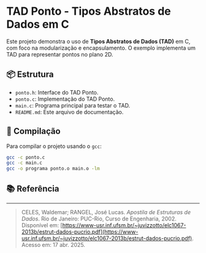 # TAD Ponto - Tipos Abstratos de Dados em C

Este projeto demonstra o uso de **Tipos Abstratos de Dados (TAD)** em C, com foco na modularização e encapsulamento. O exemplo implementa um TAD para representar pontos no plano 2D.

## 📦 Estrutura

- `ponto.h`: Interface do TAD Ponto.
- `ponto.c`: Implementação do TAD Ponto.
- `main.c`: Programa principal para testar o TAD.
- `README.md`: Este arquivo de documentação.

## 🔧 Compilação

Para compilar o projeto usando o `gcc`:

```bash
gcc -c ponto.c
gcc -c main.c
gcc -o programa ponto.o main.o -lm
```

## 📚 Referência

---

> CELES, Waldemar; RANGEL, José Lucas. *Apostila de Estruturas de Dados*. Rio de Janeiro: PUC-Rio, Curso de Engenharia, 2002. Disponível em: [https://www-usr.inf.ufsm.br/~juvizzotto/elc1067-2013b/estrut-dados-pucrio.pdf](https://www-usr.inf.ufsm.br/~juvizzotto/elc1067-2013b/estrut-dados-pucrio.pdf). Acesso em: 17 abr. 2025.
